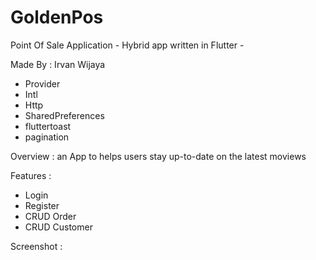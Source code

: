 # GoldenPos
Point Of Sale Application - Hybrid app written in Flutter - 

Made By : Irvan Wijaya

- Provider
- Intl
- Http 
- SharedPreferences
- fluttertoast
- pagination

Overview : an App to helps users stay up-to-date on the latest moviews


Features :

- Login 
- Register
- CRUD Order
- CRUD Customer


Screenshot :